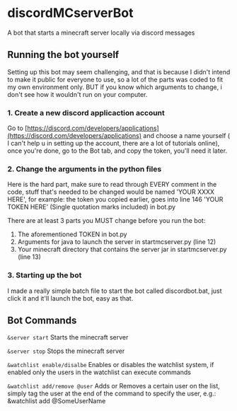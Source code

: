 # discordMCserverBot
A bot that starts a minecraft server locally via discord messages

## Running the bot yourself
Setting up this bot may seem challenging, and that is because I didn't intend to make it public for everyone to use, so a lot of the parts was coded to fit my own environment only. BUT if you know which arguments to change, i don't see how it wouldn't run on your computer.

### 1. Create a new discord applicaction account
Go to [https://discord.com/developers/applications](https://discord.com/developers/applications) and choose a name yourself ( I can't help u in setting up the account, there are a lot of tutorials online), once you're done, go to the Bot tab, and copy the token, you'll need it later.
### 2. Change the arguments in the python files
Here is the hard part, make sure to read through EVERY comment in the code, stuff that's needed to be changed would be named 'YOUR XXXX HERE', for example: the token you copied earlier, goes into line 146 'YOUR TOKEN HERE' (Single quotation marks included) in bot.py

There are at least 3 parts you MUST change before you run the bot:

 1. The aforementioned TOKEN in bot.py
 2. Arguments for java to launch the server in startmcserver.py (line 12)
 3. Your minecraft directory that contains the server jar in startmcserver.py (line 13)

### 3. Starting up the bot
I made a really simple batch file to start the bot called discordbot.bat, just click it and it'll launch the bot, easy as that.

## Bot Commands
`&server start`  Starts the minecraft server

`&server stop` Stops the minecraft server

`&watchlist enable/disalbe` Enables or disables the watchlist system, if enabled only the users in the watchlist can execute commands

`&watchlist add/remove @user` Adds or Removes a certain user on the list, simply tag the user at the end of the command to specify the user, e.g.: &watchlist add @SomeUserName

